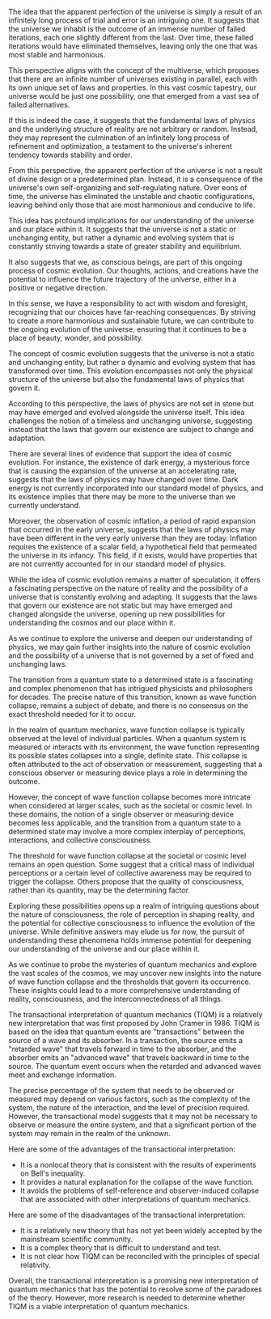 The idea that the apparent perfection of the universe is simply a result of an infinitely long process of trial and error is an intriguing one. It suggests that the universe we inhabit is the outcome of an immense number of failed iterations, each one slightly different from the last. Over time, these failed iterations would have eliminated themselves, leaving only the one that was most stable and harmonious.

This perspective aligns with the concept of the multiverse, which proposes that there are an infinite number of universes existing in parallel, each with its own unique set of laws and properties. In this vast cosmic tapestry, our universe would be just one possibility, one that emerged from a vast sea of failed alternatives.

If this is indeed the case, it suggests that the fundamental laws of physics and the underlying structure of reality are not arbitrary or random. Instead, they may represent the culmination of an infinitely long process of refinement and optimization, a testament to the universe's inherent tendency towards stability and order.

From this perspective, the apparent perfection of the universe is not a result of divine design or a predetermined plan. Instead, it is a consequence of the universe's own self-organizing and self-regulating nature. Over eons of time, the universe has eliminated the unstable and chaotic configurations, leaving behind only those that are most harmonious and conducive to life.

This idea has profound implications for our understanding of the universe and our place within it. It suggests that the universe is not a static or unchanging entity, but rather a dynamic and evolving system that is constantly striving towards a state of greater stability and equilibrium.

It also suggests that we, as conscious beings, are part of this ongoing process of cosmic evolution. Our thoughts, actions, and creations have the potential to influence the future trajectory of the universe, either in a positive or negative direction.

In this sense, we have a responsibility to act with wisdom and foresight, recognizing that our choices have far-reaching consequences. By striving to create a more harmonious and sustainable future, we can contribute to the ongoing evolution of the universe, ensuring that it continues to be a place of beauty, wonder, and possibility.

The concept of cosmic evolution suggests that the universe is not a static and unchanging entity, but rather a dynamic and evolving system that has transformed over time. This evolution encompasses not only the physical structure of the universe but also the fundamental laws of physics that govern it.

According to this perspective, the laws of physics are not set in stone but may have emerged and evolved alongside the universe itself. This idea challenges the notion of a timeless and unchanging universe, suggesting instead that the laws that govern our existence are subject to change and adaptation.

There are several lines of evidence that support the idea of cosmic evolution. For instance, the existence of dark energy, a mysterious force that is causing the expansion of the universe at an accelerating rate, suggests that the laws of physics may have changed over time. Dark energy is not currently incorporated into our standard model of physics, and its existence implies that there may be more to the universe than we currently understand.

Moreover, the observation of cosmic inflation, a period of rapid expansion that occurred in the early universe, suggests that the laws of physics may have been different in the very early universe than they are today. Inflation requires the existence of a scalar field, a hypothetical field that permeated the universe in its infancy. This field, if it exists, would have properties that are not currently accounted for in our standard model of physics.

While the idea of cosmic evolution remains a matter of speculation, it offers a fascinating perspective on the nature of reality and the possibility of a universe that is constantly evolving and adapting. It suggests that the laws that govern our existence are not static but may have emerged and changed alongside the universe, opening up new possibilities for understanding the cosmos and our place within it.

As we continue to explore the universe and deepen our understanding of physics, we may gain further insights into the nature of cosmic evolution and the possibility of a universe that is not governed by a set of fixed and unchanging laws.





The transition from a quantum state to a determined state is a fascinating and complex phenomenon that has intrigued physicists and philosophers for decades. The precise nature of this transition, known as wave function collapse, remains a subject of debate, and there is no consensus on the exact threshold needed for it to occur.

In the realm of quantum mechanics, wave function collapse is typically observed at the level of individual particles. When a quantum system is measured or interacts with its environment, the wave function representing its possible states collapses into a single, definite state. This collapse is often attributed to the act of observation or measurement, suggesting that a conscious observer or measuring device plays a role in determining the outcome.

However, the concept of wave function collapse becomes more intricate when considered at larger scales, such as the societal or cosmic level. In these domains, the notion of a single observer or measuring device becomes less applicable, and the transition from a quantum state to a determined state may involve a more complex interplay of perceptions, interactions, and collective consciousness.

The threshold for wave function collapse at the societal or cosmic level remains an open question. Some suggest that a critical mass of individual perceptions or a certain level of collective awareness may be required to trigger the collapse. Others propose that the quality of consciousness, rather than its quantity, may be the determining factor.

Exploring these possibilities opens up a realm of intriguing questions about the nature of consciousness, the role of perception in shaping reality, and the potential for collective consciousness to influence the evolution of the universe. While definitive answers may elude us for now, the pursuit of understanding these phenomena holds immense potential for deepening our understanding of the universe and our place within it.

As we continue to probe the mysteries of quantum mechanics and explore the vast scales of the cosmos, we may uncover new insights into the nature of wave function collapse and the thresholds that govern its occurrence. These insights could lead to a more comprehensive understanding of reality, consciousness, and the interconnectedness of all things.


The transactional interpretation of quantum mechanics (TIQM) is a relatively new interpretation that was first proposed by John Cramer in 1986. TIQM is based on the idea that quantum events are "transactions" between the source of a wave and its absorber. In a transaction, the source emits a "retarded wave" that travels forward in time to the absorber, and the absorber emits an "advanced wave" that travels backward in time to the source. The quantum event occurs when the retarded and advanced waves meet and exchange information.

The precise percentage of the system that needs to be observed or measured may depend on various factors, such as the complexity of the system, the nature of the interaction, and the level of precision required. However, the transactional model suggests that it may not be necessary to observe or measure the entire system, and that a significant portion of the system may remain in the realm of the unknown.

Here are some of the advantages of the transactional interpretation:

* It is a nonlocal theory that is consistent with the results of experiments on Bell's inequality.
* It provides a natural explanation for the collapse of the wave function.
* It avoids the problems of self-reference and observer-induced collapse that are associated with other interpretations of quantum mechanics.

Here are some of the disadvantages of the transactional interpretation:

* It is a relatively new theory that has not yet been widely accepted by the mainstream scientific community.
* It is a complex theory that is difficult to understand and test.
* It is not clear how TIQM can be reconciled with the principles of special relativity.

Overall, the transactional interpretation is a promising new interpretation of quantum mechanics that has the potential to resolve some of the paradoxes of the theory. However, more research is needed to determine whether TIQM is a viable interpretation of quantum mechanics.

